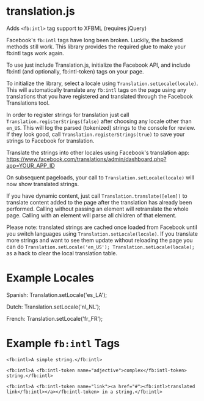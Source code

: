 translation.js
==============

Adds `<fb:intl>` tag support to XFBML (requires jQuery)

Facebook's `fb:intl` tags have long been broken. Luckily, the backend methods still work. This library provides the
required glue to make your fb:intl tags work again.

To use just include Translation.js, initialize the Facebook API, and include fb:intl (and optionally, fb:intl-token)
tags on your page.

To initialize the library, select a locale using `Translation.setLocale(locale)`. This will automatically translate
any `fb:intl` tags on the page using any translations that you have registered and translated through the Facebook
Translations tool.

In order to register strings for translation just call `Translation.registerStrings(false)` after choosing any locale
other than `en_US`. This will log the parsed (tokenized) strings to the console for review. If they look
good, call `Translation.registerStrings(true)` to save your strings to Facebook for translation.

Translate the strings into other locales using Facebook's translation app:
https://www.facebook.com/translations/admin/dashboard.php?app=YOUR_APP_ID

On subsequent pageloads, your call to `Translation.setLocale(locale)` will now show translated strings.

If you have dynamic content, just call `Translation.translate([elem])` to translate content added to the page after
the translation has already been performed. Calling without passing an element will retranslate the whole page. Calling
with an element will parse all children of that element.

Please note: translated strings are cached once loaded from Facebook until you switch languages using
`Translation.setLocale(locale)`. If you translate more strings and want to see them update without reloading the
page you can do `Translation.setLocale('en_US'); Translation.setLocale(locale);` as a hack to clear the local
translation table.

Example Locales
===============
Spanish: Translation.setLocale('es_LA');

Dutch: Translation.setLocale('nl_NL');

French: Translation.setLocale('fr_FR');

Example `fb:intl` Tags
======================
`<fb:intl>A simple string.</fb:intl>`

`<fb:intl>A <fb:intl-token name="adjective">complex</fb:intl-token> string.</fb:intl>`

`<fb:intl>A <fb:intl-token name="link"><a href="#"><fb:intl>translated link</fb:intl></a></fb:intl-token> in a string.</fb:intl>`